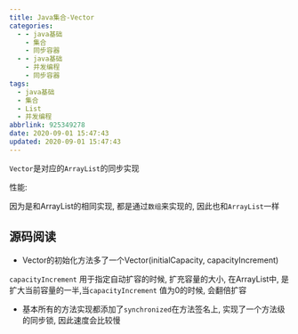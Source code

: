 ```yaml
---
title: Java集合-Vector
categories:
  - - java基础
    - 集合
    - 同步容器
  - - java基础
    - 并发编程
    - 同步容器
tags:
  - java基础
  - 集合
  - List
  - 并发编程
abbrlink: 925349278
date: 2020-09-01 15:47:43
updated: 2020-09-01 15:47:43
---
```


`Vector`是对应的`ArrayList`的同步实现

性能:

因为是和ArrayList的相同实现, 都是通过`数组`来实现的, 因此也和`ArrayList`一样

<!-- more -->
## 源码阅读

- Vector的初始化方法多了一个Vector(initialCapacity, capacityIncrement)

`capacityIncrement` 用于指定自动扩容的时候, 扩充容量的大小, 在ArrayList中, 是扩大当前容量的一半,当`capacityIncrement`
值为0的时候, 会翻倍扩容

- 基本所有的方法实现都添加了`synchronized`在方法签名上, 实现了一个方法级的同步锁, 因此速度会比较慢
